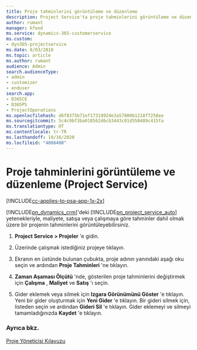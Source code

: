 ```yaml
---
title: Proje tahminlerini görüntüleme ve düzenleme
description: Project Service'ta proje tahminlerini görüntüleme ve düzenleme
author: rumant
manager: kfend
ms.service: dynamics-365-customerservice
ms.custom:
- dyn365-projectservice
ms.date: 8/03/2018
ms.topic: article
ms.author: rumant
audience: Admin
search.audienceType:
- admin
- customizer
- enduser
search.app:
- D365CE
- D365PS
- ProjectOperations
ms.openlocfilehash: d6f8375b71ef17319924e3a57800b1218f7258ee
ms.sourcegitcommit: 5c4c9bf3ba018562d6cb3443c01d550489c415fa
ms.translationtype: HT
ms.contentlocale: tr-TR
ms.lasthandoff: 10/16/2020
ms.locfileid: "4086400"
---
```

# <a name="view-and-edit-project-estimates-project-service"></a>Proje tahminlerini görüntüleme ve düzenleme (Project Service)

[!INCLUDE[cc-applies-to-psa-app-1x-2x](../includes/cc-applies-to-psa-app-1x-2x.md)]

[!INCLUDE[pn_dynamics_crm](../includes/pn-dynamics-crm.md)]'deki [!INCLUDE[pn_project_service_auto](../includes/pn-project-service-auto.md)] yetenekleriyle, maliyete, satışa veya çalışmaya göre tahminler dahil olmak üzere bir projenin tahminlerini görüntüleyebilirsiniz.  
  
1.  **Project Service > Projeler** 'e gidin.  
  
2.  Üzerinde çalışmak istediğiniz projeye tıklayın.  
  
3.  Ekranın en üstünde bulunan çubukta, proje adının yanındaki aşağı oku seçin ve ardından **Proje Tahminleri** 'ne tıklayın.  
  
4.  **Zaman Aşaması Ölçütü** 'nde, gösterilen proje tahminlerini değiştirmek için **Çalışma** , **Maliyet** ve **Satış** 'ı seçin.  
  
5.  Gider eklemek veya silmek için **Izgara Görünümünü Göster** 'e tıklayın. Yeni bir gider oluşturmak için **Yeni Gider** 'e tıklayın. Bir gideri silmek için, listeden seçin ve ardından **Gideri Sil** 'e tıklayın. Gider eklemeyi ve silmeyi tamamladığınızda **Kaydet** 'e tıklayın.  
  
### <a name="see-also"></a>Ayrıca bkz.  
 [Proje Yöneticisi Kılavuzu](../psa/project-manager-guide.md)
